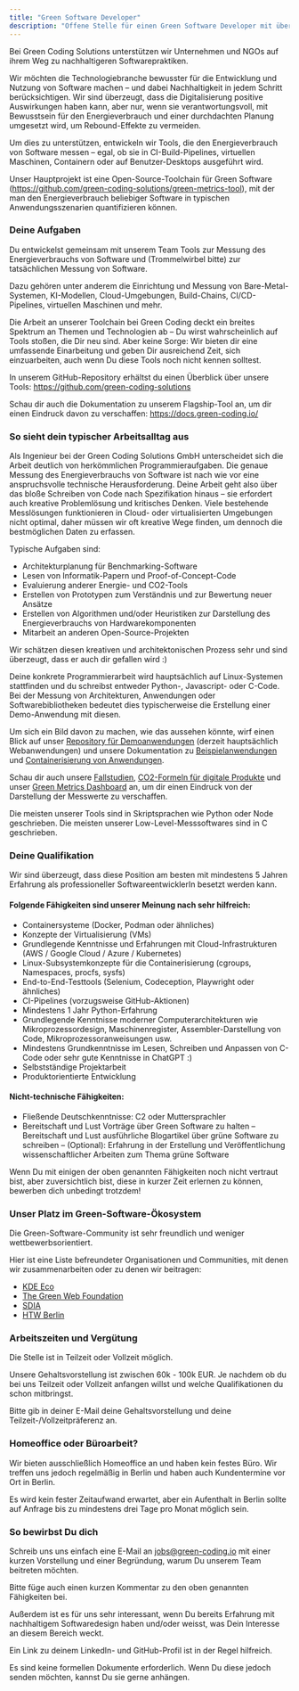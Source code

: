 ```yaml
---
title: "Green Software Developer"
description: "Offene Stelle für einen Green Software Developer mit über 5 Jahren Erfahrung bei der Green Coding Solutions GmbH zur Arbeit an nachhaltiger Software."
---
```


Bei Green Coding Solutions unterstützen wir Unternehmen und NGOs auf ihrem Weg zu nachhaltigeren Softwarepraktiken.

Wir möchten die Technologiebranche bewusster für die Entwicklung und Nutzung von Software machen – und dabei Nachhaltigkeit in jedem Schritt berücksichtigen. Wir sind überzeugt, dass die Digitalisierung positive Auswirkungen haben kann, aber nur, wenn sie verantwortungsvoll, mit Bewusstsein für den Energieverbrauch und einer durchdachten Planung umgesetzt wird, um Rebound-Effekte zu vermeiden.

Um dies zu unterstützen, entwickeln wir Tools, die den Energieverbrauch von Software messen – egal, ob sie in CI-Build-Pipelines, virtuellen Maschinen, Containern oder auf Benutzer-Desktops ausgeführt wird.

Unser Hauptprojekt ist eine Open-Source-Toolchain für Green Software (https://github.com/green-coding-solutions/green-metrics-tool), mit der man den Energieverbrauch beliebiger Software in typischen Anwendungsszenarien quantifizieren können.



### Deine Aufgaben
Du entwickelst gemeinsam mit unserem Team Tools zur Messung des Energieverbrauchs von Software und (Trommelwirbel bitte) zur tatsächlichen Messung von Software.

Dazu gehören unter anderem die Einrichtung und Messung von Bare-Metal-Systemen, KI-Modellen, Cloud-Umgebungen, Build-Chains, CI/CD-Pipelines, virtuellen Maschinen und mehr.

Die Arbeit an unserer Toolchain bei Green Coding deckt ein breites Spektrum an Themen und Technologien ab – Du wirst wahrscheinlich auf Tools stoßen, die Dir neu sind. Aber keine Sorge: Wir bieten dir eine umfassende Einarbeitung und geben Dir ausreichend Zeit, sich einzuarbeiten, auch wenn Du diese Tools noch nicht kennen solltest.

In unserem GitHub-Repository erhältst du einen Überblick über unsere Tools: https://github.com/green-coding-solutions

Schau dir auch die Dokumentation zu unserem Flagship-Tool an, um dir einen Eindruck davon zu verschaffen: https://docs.green-coding.io/


### So sieht dein typischer Arbeitsalltag aus

Als Ingenieur bei der Green Coding Solutions GmbH unterscheidet sich die Arbeit deutlich von herkömmlichen Programmieraufgaben. Die genaue Messung des Energieverbrauchs von Software ist nach wie vor eine anspruchsvolle technische Herausforderung. Deine Arbeit geht also über das bloße Schreiben von Code nach Spezifikation hinaus – sie erfordert auch kreative Problemlösung und kritisches Denken. Viele bestehende Messlösungen funktionieren in Cloud- oder virtualisierten Umgebungen nicht optimal, daher müssen wir oft kreative Wege finden, um dennoch die bestmöglichen Daten zu erfassen.

Typische Aufgaben sind:
- Architekturplanung für Benchmarking-Software
- Lesen von Informatik-Papern und Proof-of-Concept-Code
- Evaluierung anderer Energie- und CO2-Tools
- Erstellen von Prototypen zum Verständnis und zur Bewertung neuer Ansätze
- Erstellen von Algorithmen und/oder Heuristiken zur Darstellung des Energieverbrauchs von Hardwarekomponenten
- Mitarbeit an anderen Open-Source-Projekten

Wir schätzen diesen kreativen und architektonischen Prozess sehr und sind überzeugt, dass er auch dir gefallen wird :)

Deine konkrete Programmierarbeit wird hauptsächlich auf Linux-Systemen stattfinden und du schreibst entweder Python-, Javascript- oder C-Code.
Bei der Messung von Architekturen, Anwendungen oder Softwarebibliotheken bedeutet dies typischerweise die Erstellung einer Demo-Anwendung mit diesen.

Um sich ein Bild davon zu machen, wie das aussehen könnte, wirf einen Blick auf unser [Repository für Demoanwendungen](https://github.com/green-coding-solutions/example-applications) (derzeit hauptsächlich Webanwendungen) und unsere Dokumentation zu [Beispielanwendungen](https://docs.green-coding.io/docs/prologue/example-applications/) und [Containerisierung von Anwendungen](https://docs.green-coding.io/docs/measuring/containerizing-applications/).

Schau dir auch unsere [Fallstudien](), [CO2-Formeln für digitale Produkte]() und unser [Green Metrics Dashboard](https://metrics.green-coding.io) an, um dir einen Eindruck von der Darstellung der Messwerte zu verschaffen.

Die meisten unserer Tools sind in Skriptsprachen wie Python oder Node geschrieben. Die meisten unserer Low-Level-Messsoftwares sind in C geschrieben.

### Deine Qualifikation

Wir sind überzeugt, dass diese Position am besten mit mindestens 5 Jahren Erfahrung als professioneller SoftwareentwicklerIn besetzt werden kann.

#### Folgende Fähigkeiten sind unserer Meinung nach sehr hilfreich:
- Containersysteme (Docker, Podman oder ähnliches)
- Konzepte der Virtualisierung (VMs)
- Grundlegende Kenntnisse und Erfahrungen mit Cloud-Infrastrukturen (AWS / Google Cloud / Azure / Kubernetes)
- Linux-Subsystemkonzepte für die Containerisierung (cgroups, Namespaces, procfs, sysfs)
- End-to-End-Testtools (Selenium, Codeception, Playwright oder ähnliches)
- CI-Pipelines (vorzugsweise GitHub-Aktionen)
- Mindestens 1 Jahr Python-Erfahrung
- Grundlegende Kenntnisse moderner Computerarchitekturen wie Mikroprozessordesign, Maschinenregister, Assembler-Darstellung von Code, Mikroprozessoranweisungen usw.
- Mindestens Grundkenntnisse im Lesen, Schreiben und Anpassen von C-Code oder sehr gute Kenntnisse in ChatGPT :)
- Selbstständige Projektarbeit
- Produktorientierte Entwicklung

#### Nicht-technische Fähigkeiten:
- Fließende Deutschkenntnisse: C2 oder Muttersprachler
- Bereitschaft und Lust Vorträge über Green Software zu halten
– Bereitschaft und Lust ausführliche Blogartikel über grüne Software zu schreiben
– (Optional): Erfahrung in der Erstellung und Veröffentlichung wissenschaftlicher Arbeiten zum Thema grüne Software

Wenn Du mit einigen der oben genannten Fähigkeiten noch nicht vertraut bist, aber zuversichtlich bist, diese in kurzer Zeit erlernen zu können, bewerben dich unbedingt trotzdem!


### Unser Platz im Green-Software-Ökosystem

Die Green-Software-Community ist sehr freundlich und weniger wettbewerbsorientiert.

Hier ist eine Liste befreundeter Organisationen und Communities, mit denen wir zusammenarbeiten oder zu denen wir beitragen:
- [KDE Eco](https://eco.kde.org/)
- [The Green Web Foundation](https://www.thegreenwebfoundation.org/)
- [SDIA](https://sdialliance.org)
- [HTW Berlin](https://htw-berlin.de)

### Arbeitszeiten und Vergütung

Die Stelle ist in Teilzeit oder Vollzeit möglich.

Unsere Gehaltsvorstellung ist zwischen 60k - 100k EUR. Je nachdem ob du bei uns Teilzeit oder Vollzeit anfangen willst und welche Qualifikationen du schon mitbringst.

Bitte gib in deiner E-Mail deine Gehaltsvorstellung und deine Teilzeit-/Vollzeitpräferenz an.


### Homeoffice oder Büroarbeit?

Wir bieten ausschließlich Homeoffice an und haben kein festes Büro. Wir treffen uns jedoch regelmäßig in Berlin und haben auch Kundentermine vor Ort in Berlin.

Es wird kein fester Zeitaufwand erwartet, aber ein Aufenthalt in Berlin sollte auf Anfrage bis zu mindestens drei Tage pro Monat möglich sein.


### So bewirbst Du dich
Schreib uns uns einfach eine E-Mail an jobs@green-coding.io mit einer kurzen Vorstellung und einer Begründung, warum Du unserem Team beitreten möchten.

Bitte füge auch einen kurzen Kommentar zu den oben genannten Fähigkeiten bei.

Außerdem ist es für uns sehr interessant, wenn Du bereits Erfahrung mit nachhaltigem Softwaredesign haben und/oder weisst, was Dein Interesse an diesem Bereich weckt.

Ein Link zu deinem LinkedIn- und GitHub-Profil ist in der Regel hilfreich.

Es sind keine formellen Dokumente erforderlich. Wenn Du diese jedoch senden möchten, kannst Du sie gerne anhängen.